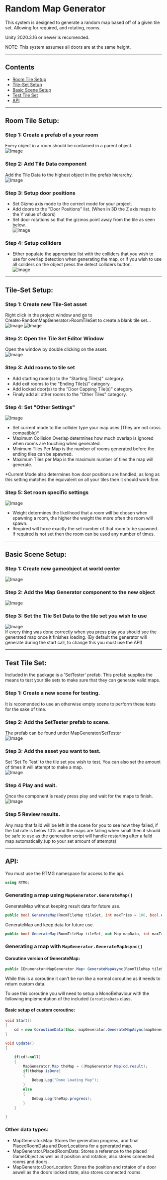 


# **Random Map Generator**
This system is designed to generate a random map based off of a given tile set. Allowing for required, and rotating, rooms.

Unity 2020.3.16 or newer is recomended.

NOTE: This system assumes all doors are at the same height.
___
## **Contents**
- [Room Tile Setup](#RoomTileSetup)
- [Tile-Set Setup](#TileSetSetup)
- [Basic Scene Setup](#BasicSceneSetup)
- [Test Tile Set](#TestTileSet)
- [API](#API)

___
<a name ="RoomTileSetup"></a>

## **Room Tile Setup:**
### **Step 1:** Create a prefab of a your room
Every object in a room should be contained in a parent object.  
![Image](/ExtraData/PrefabOfRoomSS.png)
  
### **Step 2:** Add Tile Data component
Add the Tile Data to the highest object in the prefab hierarchy.    
![Image](/ExtraData/AddTileDataSS.png)

### **Step 3:** Setup door positions
- Set Gizmo axis mode to the correct mode for your project.
- Add doors to the "Door Positions" list. (When in 3D the Z axis maps to the Y value of doors)
- Set door rotations so that the gizmos point away from the tile as seen below.  
![Image](/ExtraData/AddDoorwaySS.png)

### **Step 4:** Setup colliders
- Either populate the appropriate list with the colliders that you wish to use for overlap detection when generating the map, or if you wish to use all coliders on the object press the detect colliders button.  
![Image](/ExtraData/SetRoomCollidersSS.png)
___



<a name ="TileSetSetup"></a>

## **Tile-Set Setup:**
### **Step 1:** Create new Tile-Set asset
Right click in the project window and go to Create>RandomMapGenerator>RoomTileSet to create a blank tile set...  
![Image](/ExtraData/CreateAssetSS.png)
![Image](/ExtraData/NewAssetSS.png)

### **Step 2:** Open the Tile Set Editor Window
Open the window by double clicking on the asset.  
![Image](/ExtraData/EmptyEditorSS.png)
  
### **Step 3:** Add rooms to tile set
- Add starting room(s) to the "Starting Tile(s)" category.
- Add exit rooms to the "Ending Tile(s)" category.
- Add locked door(s) to the "Door Capping Tile(s)" category.
- Finaly add all other rooms to the "Other Tiles" category.

### **Step 4:** Set "Other Settings"
![Image](/ExtraData/OtherSettingsSS.png)
- Set current mode to the collider type your map uses (They are not cross compatible)[*](#abcd)
- Maximum Collision Overlap determines how much overlap is ignored when rooms are touching when generated.
- Minimum Tiles Per Map is the number of rooms generated before the ending tiles can be spawned.
- Maximum Tiles per Map is the maximum number of tiles the map will generate.

<a name="abcd"></a>*Current Mode also determines how door positions are handled, as long as this setting matches the equivalent on all your tiles then it should work fine.

### **Step 5:** Set room specific settings
![Image](/ExtraData/EditRoomsSS.png)
- Weight determines the likelihood that a room will be chosen when spawning a room, the higher the weight the more often the room will spawn.
- Required will force exactly the set number of that room to be spawned. If required is not set then the room can be used any number of times.
___

<a name ="BasicSceneSetup"></a>

## **Basic Scene Setup:**
### **Step 1:** Create new gameobject at world center
![Image](/ExtraData/NewGOSS.png)  
### **Step 2:** Add the Map Generator component to the new object
![Image](/ExtraData/AddMapGenSS.png)  
### **Step 3:** Set the Tile Set Data to the tile set you wish to use
![Image](/ExtraData/SetTileSetDataSS.png)  
If every thing was done correctly when you press play you should see the generated map once it finishes loading. (By default the generator will generate during the start call, to change this you must use the API)  

___

<a name ="TestTileSet"></a>

## **Test Tile Set:**
Included in the package is a 'SetTester' prefab. This prefab supplies the means to test your tile sets to make sure that they can generate valid maps.  
### **Step 1:** Create a new scene for testing.
It is recomended to use an otherwise empty scene to perform these tests for the sake of time.  
### **Step 2:** Add the SetTester prefab to scene.
The prefab can be found under MapGenerator/SetTester  
![Image](/ExtraData/SetTesterAddedSS.png)  
### **Step 3:** Add the asset you want to test.
Set 'Set To Test' to the tile set you wish to test. You can also set the amount of times it will attempt to make a map.  
![Image](/ExtraData/AddAssetToSetTestSS.png)  
### **Step 4** Play and wait.
Once the component is ready press play and wait for the maps to finish.  
![Image](/ExtraData/TestRunFinSS.png) 
### **Step 5** Review results.
Any map that faild will be left in the scene for you to see how they failed, if the fail rate is below 10% and the maps are failing when small then it should be safe to use as the generation script will handle restarting after a faild map automatically.(up to your set amount of attempts)
___

<a name ="API"></a>

## **API:**

You must use the RTMG namespace for access to the api.
```c#
using RTMG;
```

### **Generating a map using `MapGenerator.GenerateMap()`**
GenerateMap without keeping result data for future use.
```c#
public bool GenerateMap(RoomTileMap tileSet, int maxTries = 100, bool enableDebug = false)
```

GenerateMap and keep data for future use.  
```c#
public bool GenerateMap(RoomTileMap tileSet, out Map mapData, int maxTries = 100, bool enableDebug = false)
```


### **Generating a map with `MapGenerator.GenerateMapAsync()`**

#### Coroutine version of GenerateMap:  
```c#
public IEnumerator<MapGenerator.Map> GenerateMapAsync(RoomTileMap tileSet, int maxTries = 100, bool enableDebug = false)
```
While this is a coroutine it can't be run like a normal coroutine as it needs to return custom data.
  
To use this coroutine you will need to setup a MonoBehaviour with the following implementation of the included `CoroutineData` class.  
#### Basic setup of custom coroutine:
```c#
void Start() 
{    
    cd = new CoroutineData(this, mapGenerator.GenerateMapAsync(mapGenerator.tileSetData));
}

void Update() 
{

    if(cd!=null)
    {
        MapGenerator.Map theMap = ((MapGenerator.Map)cd.result);
        if(theMap.isDone)
        {
            Debug.Log("Done Loading Map");
        }
        else
        {
            Debug.Log(theMap.progress);
        }
    }    

}
```

### **Other data types:**
- MapGenerator.Map: Stores the generation progress, and final PlacedRoomData and DoorLocations for a generated map. 
- MapGenerator.PlacedRoomData: Stores a reference to the placed GameObject as well as it position and rotation, also stores connected rooms and doors.
- MapGenerator.DoorLocation: Stores the position and rotaion of a door aswell as the doors locked state, also stores connected rooms.



